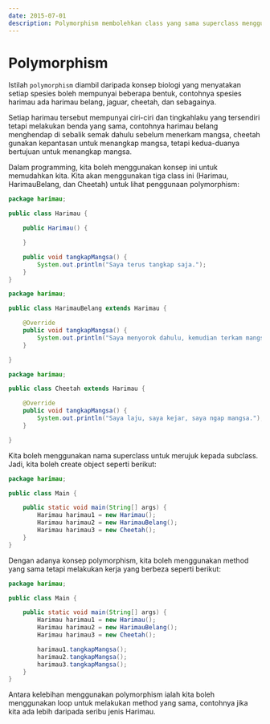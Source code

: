 ```yaml
---
date: 2015-07-01
description: Polymorphism membolehkan class yang sama superclass menggunakan method yang sama. Ini memudahkan programmer untuk memanipulasi class tersebut.
---
```


# Polymorphism

Istilah `polymorphism` diambil daripada konsep biologi yang menyatakan
setiap spesies boleh mempunyai beberapa bentuk, contohnya spesies
harimau ada harimau belang, jaguar, cheetah, dan sebagainya.

Setiap harimau tersebut mempunyai ciri-ciri dan tingkahlaku yang
tersendiri tetapi melakukan benda yang sama, contohnya harimau belang
menghendap di sebalik semak dahulu sebelum menerkam mangsa, cheetah
gunakan kepantasan untuk menangkap mangsa, tetapi kedua-duanya bertujuan
untuk menangkap mangsa.

Dalam programming, kita boleh menggunakan konsep ini untuk memudahkan
kita. Kita akan menggunakan tiga class ini (Harimau, HarimauBelang,
dan Cheetah) untuk lihat penggunaan polymorphism:

```java
package harimau;

public class Harimau {

    public Harimau() {

    }

    public void tangkapMangsa() {
        System.out.println("Saya terus tangkap saja.");
    }
}
```

```java
package harimau;

public class HarimauBelang extends Harimau {

    @Override
    public void tangkapMangsa() {
        System.out.println("Saya menyorok dahulu, kemudian terkam mangsa.");
    }

}
```

```java
package harimau;

public class Cheetah extends Harimau {

    @Override
    public void tangkapMangsa() {
        System.out.println("Saya laju, saya kejar, saya ngap mangsa.");
    }

}
```

Kita boleh menggunakan nama superclass untuk merujuk kepada
subclass. Jadi, kita boleh create object seperti berikut:

```java
package harimau;

public class Main {

    public static void main(String[] args) {
        Harimau harimau1 = new Harimau();
        Harimau harimau2 = new HarimauBelang();
        Harimau harimau3 = new Cheetah();
    }
}
```

Dengan adanya konsep polymorphism, kita boleh menggunakan method
yang sama tetapi melakukan kerja yang berbeza seperti berikut:

```java
package harimau;

public class Main {

    public static void main(String[] args) {
        Harimau harimau1 = new Harimau();
        Harimau harimau2 = new HarimauBelang();
        Harimau harimau3 = new Cheetah();

        harimau1.tangkapMangsa();
        harimau2.tangkapMangsa();
        harimau3.tangkapMangsa();
    }
}
```

Antara kelebihan menggunakan polymorphism ialah kita boleh menggunakan
loop untuk melakukan method yang sama, contohnya jika kita ada lebih
daripada seribu jenis Harimau.
